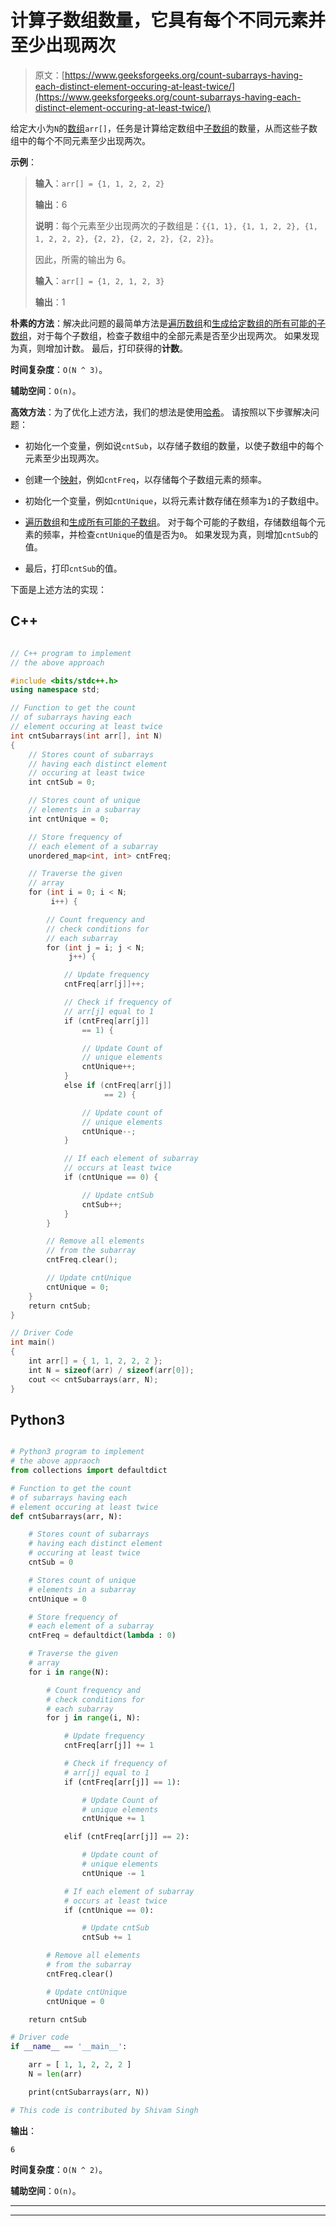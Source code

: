 # 计算子数组数量，它具有每个不同元素并至少出现两次

> 原文：[https://www.geeksforgeeks.org/count-subarrays-having-each-distinct-element-occuring-at-least-twice/](https://www.geeksforgeeks.org/count-subarrays-having-each-distinct-element-occuring-at-least-twice/)

给定大小为`N`的[数组](https://www.geeksforgeeks.org/array-data-structure/)`arr[]`，任务是计算给定数组中[子数组](https://www.geeksforgeeks.org/subarraysubstring-vs-subsequence-and-programs-to-generate-them/)的数量，从而这些子数组中的每个不同元素至少出现两次。

**示例**：

> **输入**：`arr[] = {1, 1, 2, 2, 2}`
>
> **输出**：6
>
> **说明**：每个元素至少出现两次的子数组是：`{{1, 1}, {1, 1, 2, 2}, {1, 1, 2, 2, 2}, {2, 2}, {2, 2, 2}, {2, 2}}`。
>
> 因此，所需的输出为 6。
> 
> **输入**：`arr[] = {1, 2, 1, 2, 3}`
>
> **输出**：1

**朴素的方法**：解决此问题的最简单方法是[遍历数组](https://www.geeksforgeeks.org/c-program-to-traverse-an-array/)和[生成给定数组的所有可能的子数组](https://www.geeksforgeeks.org/generating-subarrays-using-recursion/)，对于每个子数组，检查子数组中的全部元素是否至少出现两次。 如果发现为真，则增加计数。 最后，打印获得的**计数**。

**时间复杂度**：`O(N ^ 3)`。

**辅助空间**：`O(n)`。

**高效方法**：为了优化上述方法，我们的想法是使用[哈希](https://www.geeksforgeeks.org/hashing-data-structure/)。 请按照以下步骤解决问题：

*   初始化一个变量，例如说`cntSub`，以存储子数组的数量，以使子数组中的每个元素至少出现两次。

*   创建一个[映射](https://www.geeksforgeeks.org/map-associative-containers-the-c-standard-template-library-stl/)，例如`cntFreq`，以存储每个子数组元素的频率。

*   初始化一个变量，例如`cntUnique`，以将元素计数存储在频率为`1`的子数组中。

*   [遍历数组](https://www.geeksforgeeks.org/c-program-to-traverse-an-array/)和[生成所有可能的子数组](https://www.geeksforgeeks.org/generating-subarrays-using-recursion/)。 对于每个可能的子数组，存储数组每个元素的频率，并检查`cntUnique`的值是否为`0`。 如果发现为真，则增加`cntSub`的值。

*   最后，打印`cntSub`的值。

下面是上述方法的实现：

## C++

```cpp

// C++ program to implement 
// the above approach 

#include <bits/stdc++.h> 
using namespace std; 

// Function to get the count 
// of subarrays having each 
// element occuring at least twice 
int cntSubarrays(int arr[], int N) 
{ 
    // Stores count of subarrays 
    // having each distinct element 
    // occuring at least twice 
    int cntSub = 0; 

    // Stores count of unique 
    // elements in a subarray 
    int cntUnique = 0; 

    // Store frequency of 
    // each element of a subarray 
    unordered_map<int, int> cntFreq; 

    // Traverse the given 
    // array 
    for (int i = 0; i < N; 
         i++) { 

        // Count frequency and 
        // check conditions for 
        // each subarray 
        for (int j = i; j < N; 
             j++) { 

            // Update frequency 
            cntFreq[arr[j]]++; 

            // Check if frequency of 
            // arr[j] equal to 1 
            if (cntFreq[arr[j]] 
                == 1) { 

                // Update Count of 
                // unique elements 
                cntUnique++; 
            } 
            else if (cntFreq[arr[j]] 
                     == 2) { 

                // Update count of 
                // unique elements 
                cntUnique--; 
            } 

            // If each element of subarray 
            // occurs at least twice 
            if (cntUnique == 0) { 

                // Update cntSub 
                cntSub++; 
            } 
        } 

        // Remove all elements 
        // from the subarray 
        cntFreq.clear(); 

        // Update cntUnique 
        cntUnique = 0; 
    } 
    return cntSub; 
} 

// Driver Code 
int main() 
{ 
    int arr[] = { 1, 1, 2, 2, 2 }; 
    int N = sizeof(arr) / sizeof(arr[0]); 
    cout << cntSubarrays(arr, N); 
}

```

## Python3

```py

# Python3 program to implement 
# the above appraoch 
from collections import defaultdict 

# Function to get the count 
# of subarrays having each 
# element occuring at least twice  
def cntSubarrays(arr, N): 

    # Stores count of subarrays 
    # having each distinct element 
    # occuring at least twice 
    cntSub = 0

    # Stores count of unique 
    # elements in a subarray 
    cntUnique = 0

    # Store frequency of 
    # each element of a subarray 
    cntFreq = defaultdict(lambda : 0) 

    # Traverse the given 
    # array 
    for i in range(N): 

        # Count frequency and 
        # check conditions for 
        # each subarray 
        for j in range(i, N): 

            # Update frequency 
            cntFreq[arr[j]] += 1

            # Check if frequency of 
            # arr[j] equal to 1 
            if (cntFreq[arr[j]] == 1): 

                # Update Count of 
                # unique elements 
                cntUnique += 1

            elif (cntFreq[arr[j]] == 2): 

                # Update count of 
                # unique elements 
                cntUnique -= 1

            # If each element of subarray 
            # occurs at least twice 
            if (cntUnique == 0): 

                # Update cntSub 
                cntSub += 1

        # Remove all elements 
        # from the subarray 
        cntFreq.clear() 

        # Update cntUnique 
        cntUnique = 0

    return cntSub 

# Driver code 
if __name__ == '__main__': 

    arr = [ 1, 1, 2, 2, 2 ] 
    N = len(arr) 

    print(cntSubarrays(arr, N)) 

# This code is contributed by Shivam Singh

```

**输出**： 

```
6

```

**时间复杂度**：`O(N ^ 2)`。

**辅助空间**：`O(n)`。



* * *

* * *



